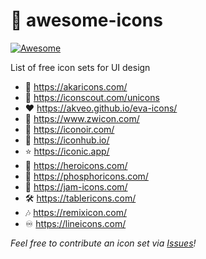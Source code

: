 # 🎨 awesome-icons

[![Awesome](https://awesome.re/badge-flat2.svg)](https://awesome.re)

List of free icon sets for UI design


- 🌰 https://akaricons.com/
- 🔎 https://iconscout.com/unicons
- ♥ https://akveo.github.io/eva-icons/
- 🔢 https://www.zwicon.com/
- 🏴 https://iconoir.com/
- 🏨 https://iconhub.io/
- ⭐ https://iconic.app/
- 🦸 https://heroicons.com/
- 🧪 https://phosphoricons.com/
- 🍓 https://jam-icons.com/
- 🛠️ https://tablericons.com/
- 🎶 https://remixicon.com/
- ♾️ https://lineicons.com/


*Feel free to contribute an icon set via [Issues](https://github.com/digitalblossom/awesome-icons/issues)!*
